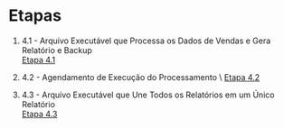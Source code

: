 # Etapas

1. 4.1 - Arquivo Executável que Processa os Dados de Vendas e Gera Relatório e Backup\
[Etapa 4.1](ecommerce/processamento_de_vendas.sh)

2. 4.2 - Agendamento de Execução do Processamento \ 
[Etapa 4.2](crontab.png)

2. 4.3 - Arquivo Executável que Une Todos os Relatórios em um Único Relatório\
[Etapa 4.3](ecommerce/consolidador_de_processamento_de_vendas.sh)